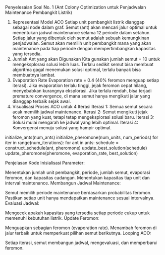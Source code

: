 Penyelesaian Soal No. 1 (Ant Colony Optimization untuk Penjadwalan Maintenance Pembangkit Listrik)
1. Representasi Model ACO
Setiap unit pembangkit listrik dianggap sebagai node dalam graf.
Semut (ant) akan mencari jalur optimal untuk menentukan jadwal maintenance selama 12 periode dalam setahun.
Setiap jalur yang dibentuk oleh semut adalah sebuah kemungkinan penjadwalan.
Semut akan memilih unit pembangkit mana yang akan maintenance pada tiap periode dengan mempertimbangkan kapasitas yang tersedia.
2. Jumlah Ant yang akan Digunakan
Kita gunakan jumlah semut = 10 untuk mengeksplorasi solusi lebih luas.
Terlalu sedikit semut bisa membuat algoritma gagal menemukan solusi optimal, terlalu banyak bisa membuatnya lambat.
3. Evaporation Rate
Evaporation rate = 0.4 (40% feromon menguap setiap iterasi).
Jika evaporation terlalu tinggi, jejak feromon cepat hilang, menyebabkan kurangnya eksplorasi.
Jika terlalu rendah, bisa terjadi premature convergence, di mana semut hanya mengikuti jalur yang dianggap terbaik sejak awal.
4. Visualisasi Proses ACO untuk 4 Iterasi
Iterasi 1: Semua semut secara acak memilih jadwal maintenance.
Iterasi 2: Semut mengikuti jejak feromon yang kuat, tetapi tetap mengeksplorasi solusi baru.
Iterasi 3: Solusi mulai mengarah ke jadwal yang lebih optimal.
Iterasi 4: Konvergensi menuju solusi yang hampir optimal.

initialize_ants(num_ants)
initialize_pheromone(num_units, num_periods)
for iter in range(num_iterations):
    for ant in ants:
        schedule = construct_schedule(ant, pheromone)
        update_best_solution(schedule)
    update_pheromone(pheromone, evaporation_rate, best_solution)

Penjelasan Kode
Inisialisasi Parameter:

Menentukan jumlah unit pembangkit, periode, jumlah semut, evaporasi feromon, dan kapasitas cadangan.
Menentukan kapasitas tiap unit dan interval maintenance.
Membangun Jadwal Maintenance:

Semut memilih periode maintenance berdasarkan probabilitas feromon.
Pastikan setiap unit hanya mendapatkan maintenance sesuai intervalnya.
Evaluasi Jadwal:

Mengecek apakah kapasitas yang tersedia setiap periode cukup untuk memenuhi kebutuhan listrik.
Update Feromon:

Menguapkan sebagian feromon (evaporation rate).
Menambah feromon di jalur terbaik untuk memperkuat pilihan semut berikutnya.
Looping ACO:

Setiap iterasi, semut membangun jadwal, mengevaluasi, dan memperbarui feromon.
